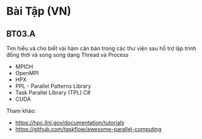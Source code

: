 
# Bài Tập (VN)

## BT03.A 
Tìm hiểu và cho biết vài hàm căn bản trong các thư viện sau hỗ trợ lập trình đồng thời và song song dạng Thread và Process  

- MPICH
- OpenMPI
- HPX
- PPL - Parallel Patterns Library
- Task Parallel Library (TPL) C#
- CUDA

Tham khảo:
- https://hpc.llnl.gov/documentation/tutorials
- https://github.com/taskflow/awesome-parallel-computing 



